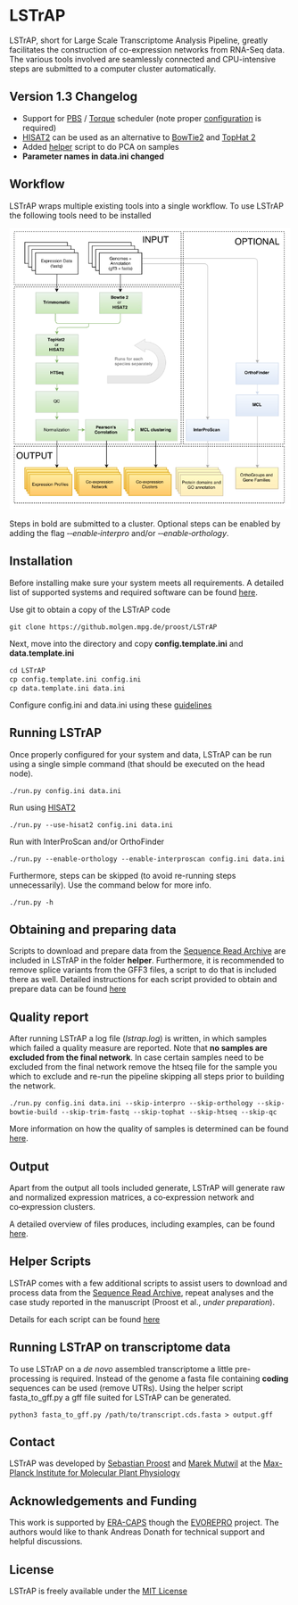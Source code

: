 # LSTrAP

LSTrAP, short for Large Scale Transcriptome Analysis Pipeline, greatly facilitates the construction of co-expression networks from
RNA-Seq data. The various tools involved are seamlessly connected and  CPU-intensive steps are submitted to a computer cluster 
automatically. 

## Version 1.3 Changelog

  * Support for [PBS](https://en.wikipedia.org/wiki/Portable_Batch_System) / [Torque](http://www.adaptivecomputing.com/products/open-source/torque/) scheduler (note proper [configuration](./docs/configuration.md) is required)
  * [HISAT2](https://ccb.jhu.edu/software/hisat2/index.shtml) can be used as an alternative to [BowTie2](http://bowtie-bio.sourceforge.net/bowtie2/index.shtml) and [TopHat 2](https://ccb.jhu.edu/software/tophat/index.shtml)
  * Added [helper](./docs/helper.md) script to do PCA on samples
  * **Parameter names in data.ini changed**

## Workflow

LSTrAP wraps multiple existing tools into a single workflow. To use LSTrAP the following tools need to be installed

![LSTrAP Workflow](docs/images/LSTrAP_workflow.png "Steps automated by LSTrAP")

Steps in bold are submitted to a cluster. Optional steps can be enabled by adding the flag *&#8209;&#8209;enable&#8209;interpro* and/or 
*&#8209;&#8209;enable&#8209;orthology*.

## Installation
Before installing make sure your system meets all requirements. A detailed list of supported systems and required 
software can be found [here](docs/preparation.md).


Use git to obtain a copy of the LSTrAP code

    git clone https://github.molgen.mpg.de/proost/LSTrAP

Next, move into the directory and copy **config.template.ini** and **data.template.ini**

    cd LSTrAP
    cp config.template.ini config.ini
    cp data.template.ini data.ini

Configure config.ini and data.ini using these [guidelines](docs/configuration.md)


## Running LSTrAP

Once properly configured for your system and data, LSTrAP can be run using a single simple command (that should be 
executed on the head node).

    ./run.py config.ini data.ini

Run using [HISAT2](https://ccb.jhu.edu/software/hisat2/index.shtml)

    ./run.py --use-hisat2 config.ini data.ini

Run with InterProScan and/or OrthoFinder 

    ./run.py --enable-orthology --enable-interproscan config.ini data.ini

Furthermore, steps can be skipped (to avoid re-running steps unnecessarily). Use the command below for more info.

    ./run.py -h

## Obtaining and preparing data

Scripts to download and prepare data from the [Sequence Read Archive](https://www.ncbi.nlm.nih.gov/sra) are included in
LSTrAP in the folder **helper**. Furthermore, it is recommended to remove splice variants from the GFF3 files, a script
to do that is included there as well. Detailed instructions for each script provided to obtain and prepare data can be
found [here](docs/helper.md)

## Quality report

After running LSTrAP a log file (*lstrap.log*) is written, in which samples which failed a quality measure
are reported. Note that __no samples are excluded from the final network__. In case certain samples need to be excluded
from the final network remove the htseq file for the sample you which to exclude and re-run the pipeline skipping all
steps prior to building the network.

    ./run.py config.ini data.ini --skip-interpro --skip-orthology --skip-bowtie-build --skip-trim-fastq --skip-tophat --skip-htseq --skip-qc

More information on how the quality of samples is determined can be found [here](docs/quality.md).

## Output

Apart from the output all tools included generate, LSTrAP will generate raw and normalized expression matrices, a 
co&#8209;expression network and co&#8209;expression clusters.

A detailed overview of files produces, including examples, can be found [here](docs/example_output.md).

## Helper Scripts

LSTrAP comes with a few additional scripts to assist users to download and process data from the [Sequence Read Archive](http://www.ncbi.nlm.nih.gov/sra),
repeat analyses and the case study reported in the manuscript (Proost et al., *under preparation*).

Details for each script can be found [here](docs/helper.md)

## Running LSTrAP on transcriptome data

To use LSTrAP on a *de novo* assembled transcriptome a little pre-processing is required. Instead of the genome a fasta 
file containing **coding** sequences can be used (remove UTRs). Using the helper script fasta_to_gff.py a gff file suited
for LSTrAP can be generated.

    python3 fasta_to_gff.py /path/to/transcript.cds.fasta > output.gff
    
 
    
## Contact

LSTrAP was developed by [Sebastian Proost](mailto:proost@mpimp-golm.mpg.de) and [Marek Mutwil](mailto:mutwil@mpimp-golm.mpg.de) at the [Max-Planck Institute for Molecular Plant Physiology](http://www.mpimp-golm.mpg.de/2168/en)

## Acknowledgements and Funding

This work is supported by [ERA-CAPS](http://www.eracaps.org/) though the [EVOREPRO](http://www.evorepro.org/) project. 
The authors would like to thank Andreas Donath for technical support and helpful discussions.

## License

LSTrAP is freely available under the [MIT License](LICENSE.md)
